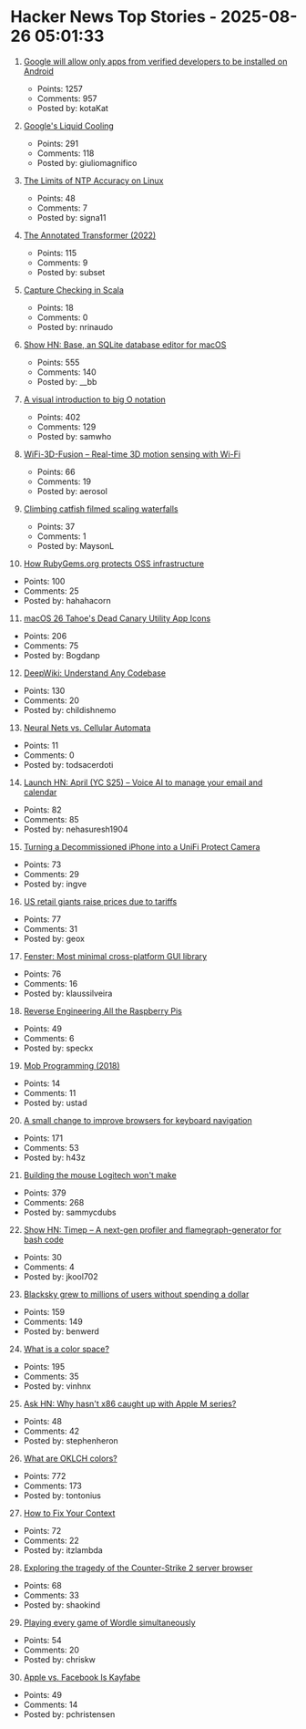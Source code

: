 # Hacker News Top Stories - 2025-08-26 05:01:33

1. [Google will allow only apps from verified developers to be installed on Android](https://9to5google.com/2025/08/25/android-apps-developer-verification/)
   - Points: 1257
   - Comments: 957
   - Posted by: kotaKat

2. [Google's Liquid Cooling](https://chipsandcheese.com/p/googles-liquid-cooling-at-hot-chips)
   - Points: 291
   - Comments: 118
   - Posted by: giuliomagnifico

3. [The Limits of NTP Accuracy on Linux](https://scottstuff.net/posts/2025/05/19/ntp-limits/)
   - Points: 48
   - Comments: 7
   - Posted by: signa11

4. [The Annotated Transformer (2022)](https://nlp.seas.harvard.edu/annotated-transformer/)
   - Points: 115
   - Comments: 9
   - Posted by: subset

5. [Capture Checking in Scala](https://nrinaudo.github.io/articles/capture_checking.html)
   - Points: 18
   - Comments: 0
   - Posted by: nrinaudo

6. [Show HN: Base, an SQLite database editor for macOS](https://menial.co.uk/base/)
   - Points: 555
   - Comments: 140
   - Posted by: __bb

7. [A visual introduction to big O notation](https://samwho.dev/big-o/)
   - Points: 402
   - Comments: 129
   - Posted by: samwho

8. [WiFi-3D-Fusion – Real-time 3D motion sensing with Wi-Fi](https://github.com/MaliosDark/wifi-3d-fusion)
   - Points: 66
   - Comments: 19
   - Posted by: aerosol

9. [Climbing catfish filmed scaling waterfalls](https://www.science.org/content/article/thousands-climbing-catfish-filmed-scaling-waterfalls)
   - Points: 37
   - Comments: 1
   - Posted by: MaysonL

10. [How RubyGems.org protects OSS infrastructure](https://blog.rubygems.org/2025/08/25/rubygems-security-response.html)
   - Points: 100
   - Comments: 25
   - Posted by: hahahacorn

11. [macOS 26 Tahoe's Dead Canary Utility App Icons](https://daringfireball.net/2025/08/macos_26_tahoes_dead_canary_utility_app_icons)
   - Points: 206
   - Comments: 75
   - Posted by: Bogdanp

12. [DeepWiki: Understand Any Codebase](https://www.aitidbits.ai/p/deepwiki)
   - Points: 130
   - Comments: 20
   - Posted by: childishnemo

13. [Neural Nets vs. Cellular Automata](https://www.nets-vs-automata.net/)
   - Points: 11
   - Comments: 0
   - Posted by: todsacerdoti

14. [Launch HN: April (YC S25) – Voice AI to manage your email and calendar](undefined)
   - Points: 82
   - Comments: 85
   - Posted by: nehasuresh1904

15. [Turning a Decommissioned iPhone into a UniFi Protect Camera](https://www.caseyliss.com/2025/8/15/a-rube-goldberg-camera)
   - Points: 73
   - Comments: 29
   - Posted by: ingve

16. [US retail giants raise prices due to tariffs](https://english.elpais.com/economy-and-business/2025-08-25/us-retail-giants-raise-prices-and-seek-new-import-sources-due-to-tariffs.html)
   - Points: 77
   - Comments: 31
   - Posted by: geox

17. [Fenster: Most minimal cross-platform GUI library](https://github.com/zserge/fenster)
   - Points: 76
   - Comments: 16
   - Posted by: klaussilveira

18. [Reverse Engineering All the Raspberry Pis](https://www.jeffgeerling.com/blog/2025/reverse-engineering-all-raspberry-pis)
   - Points: 49
   - Comments: 6
   - Posted by: speckx

19. [Mob Programming (2018)](https://mobprogramming.org/)
   - Points: 14
   - Comments: 11
   - Posted by: ustad

20. [A small change to improve browsers for keyboard navigation](https://b.43z.one/2025-07-22/)
   - Points: 171
   - Comments: 53
   - Posted by: h43z

21. [Building the mouse Logitech won't make](https://samwilkinson.io/posts/2025-08-24-mx-ergo-mods)
   - Points: 379
   - Comments: 268
   - Posted by: sammycdubs

22. [Show HN: Timep – A next-gen profiler and flamegraph-generator for bash code](https://github.com/jkool702/timep)
   - Points: 30
   - Comments: 4
   - Posted by: jkool702

23. [Blacksky grew to millions of users without spending a dollar](https://newpublic.substack.com/p/how-blacksky-grew-to-millions-of)
   - Points: 159
   - Comments: 149
   - Posted by: benwerd

24. [What is a color space?](https://www.makingsoftware.com/chapters/color-spaces-models-and-gamuts)
   - Points: 195
   - Comments: 35
   - Posted by: vinhnx

25. [Ask HN: Why hasn't x86 caught up with Apple M series?](undefined)
   - Points: 48
   - Comments: 42
   - Posted by: stephenheron

26. [What are OKLCH colors?](https://jakub.kr/components/oklch-colors)
   - Points: 772
   - Comments: 173
   - Posted by: tontonius

27. [How to Fix Your Context](https://www.dbreunig.com/2025/06/26/how-to-fix-your-context.html)
   - Points: 72
   - Comments: 22
   - Posted by: itzlambda

28. [Exploring the tragedy of the Counter-Strike 2 server browser](https://bphilip.uk/blog/2025-08-25-the-cs2-server-browser-where-community-goes-to-die/)
   - Points: 68
   - Comments: 33
   - Posted by: shaokind

29. [Playing every game of Wordle simultaneously](https://chriskw.xyz/2025/08/24/Hyper-Wordle/)
   - Points: 54
   - Comments: 20
   - Posted by: chriskw

30. [Apple vs. Facebook Is Kayfabe](https://infrequently.org/2025/08/apple-vs-fb-kayfabe/)
   - Points: 49
   - Comments: 14
   - Posted by: pchristensen

